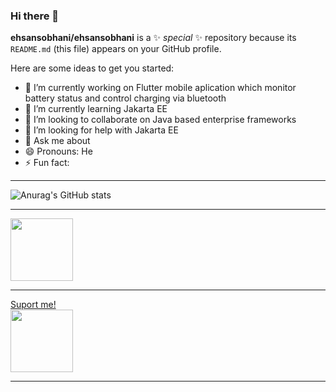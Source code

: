 ### Hi there 👋

**ehsansobhani/ehsansobhani** is a ✨ _special_ ✨ repository because its `README.md` (this file) appears on your GitHub profile.

Here are some ideas to get you started:

- 🔭 I’m currently working on Flutter mobile aplication which monitor battery status and control charging via bluetooth
- 🌱 I’m currently learning Jakarta EE
- 👯 I’m looking to collaborate on Java based enterprise frameworks
- 🤔 I’m looking for help with Jakarta EE
- 💬 Ask me about 
- 😄 Pronouns: He
- ⚡ Fun fact: 

<hr>

![Anurag's GitHub stats](https://github-readme-stats.vercel.app/api?username=ehsansobhani&show_icons=true&theme=radical)
<hr>

<div id="header" align="left">
  <a href = "mailto: e.sobhani2000@gmail.com"><img src="https://1000logos.net/wp-content/uploads/2018/04/Gmail-logo-color.jpg" width="100"/></a>  
</div>
<hr>
<div id="header" align="left">
  <a href = "buymeacoffee.com/?via=sobhani6">Suport me! <br><img src="https://www.abeautifulme.com/wp-content/uploads/2017/02/ABMe-Help-Support-1.jpg" width="100"/></a>  
</div>
<hr>



